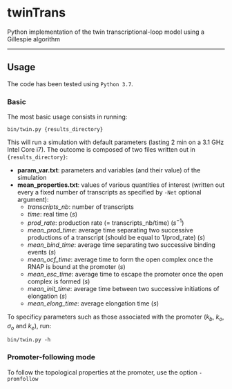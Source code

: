 # twinTrans
Python implementation of the twin transcriptional-loop model using a Gillespie algorithm

---

## Usage

The code has been tested using `Python 3.7`.

### Basic

The most basic usage consists in running:

```
bin/twin.py {results_directory}
```

This will run a simulation with default parameters (lasting 2 min on a 3.1 GHz Intel Core i7). The outcome is composed of two files written out in `{results_directory}`: 

- **param_var.txt**: parameters and variables (and their value) of the simulation 
- **mean_properties.txt**: values of various quantities of interest (written out every a fixed number of transcripts as specified by `-Net` optional argument):
  - *transcripts_nb*: number of transcripts
  - *time*: real time ($s$)
  - *prod_rate*: production rate (= transcripts_nb/time) ($s^{-1}$)
  - *mean_prod_time*: average time separating two successive productions of a transcript (should be equal to 1/prod_rate) ($s$)
  - *mean_bind_time*: average time separating two successive binding events ($s$)
  - *mean_ocf_time*: average time to form the open complex once the RNAP is bound at the promoter ($s$)
  - *mean_esc_time*: average time to escape the promoter once the open complex is formed ($s$)
  - *mean_init_time*: average time between two successive initiations of elongation ($s$)
  - *mean_elong_time*: average elongation time ($s$)

To specificy parameters such as those associated with the promoter ($k_b$, $k_o$, $\sigma_o$ and $k_e$), run:

    bin/twin.py -h

### Promoter-following mode

To follow the topological properties at the promoter, use the option `-promfollow`


    
